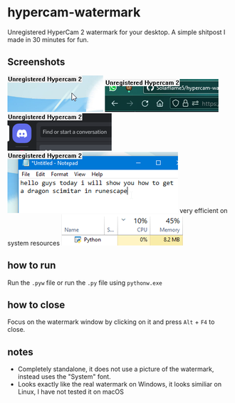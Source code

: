 # hypercam-watermark
Unregistered HyperCam 2 watermark for your desktop.
A simple shitpost I made in 30 minutes for fun.
## Screenshots
![A screenshot from my desktop](screenshots/desktop.png)
![A screenshot on top of Firefox](screenshots/firefox.png)
![A screenshot on top of Discord](screenshots/discord.png)
![tutorial](screenshots/notepad.png)
very efficient on system resources
![wow so light](screenshots/taskmgr.png)
## how to run
Run the `.pyw` file or run the `.py` file using `pythonw.exe`
## how to close
Focus on the watermark window by clicking on it and press `Alt` + `F4` to close.
## notes
- Completely standalone, it does not use a picture of the watermark, instead uses the "System" font.
- Looks exactly like the real watermark on Windows, it looks similiar on Linux, I have not tested it on macOS
